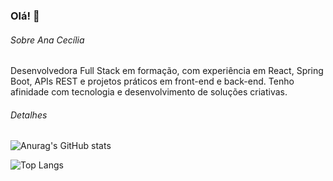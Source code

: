 ### Olá! 👋

###### Sobre Ana Cecília
Desenvolvedora Full Stack em formação, com experiência em React, Spring Boot, APIs REST e projetos práticos em front-end e back-end. Tenho afinidade com tecnologia e desenvolvimento de soluções criativas.

###### Detalhes
![Anurag's GitHub stats](https://github-readme-stats.vercel.app/api?username=ceciliaporcidonio&show_icons=true&count_private=true&theme=radical)



![Top Langs](https://github-readme-stats.vercel.app/api/top-langs/?username=ceciliaporcidonio&layout=compact&theme=tokyonight)
